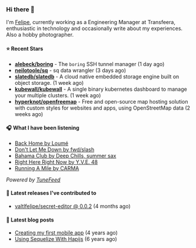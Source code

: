 ### Hi there 👋

I'm [Felipe](https://felipevm.com), currently working as a Engineering Manager at Transfeera, enthusiastic in technology and occasionally write about my experiences. Also a hobby photographer.

#### ⭐ Recent Stars
- **[alebeck/boring](https://github.com/alebeck/boring)** - The `boring`  SSH tunnel manager (1 day ago)
- **[neilotoole/sq](https://github.com/neilotoole/sq)** - sq data wrangler (3 days ago)
- **[slatedb/slatedb](https://github.com/slatedb/slatedb)** - A cloud native embedded storage engine built on object storage. (1 week ago)
- **[kubewall/kubewall](https://github.com/kubewall/kubewall)** - A single binary kubernetes dashboard to manage your multiple clusters. (1 week ago)
- **[hyperknot/openfreemap](https://github.com/hyperknot/openfreemap)** - Free and open-source map hosting solution with custom styles for websites and apps, using OpenStreetMap data (2 weeks ago)

#### 🎧 What I have been listening
- [Back Home by Loumé](https://open.spotify.com/track/3XxH7gAupEVgTNx26CKyQj)
- [Don&#39;t Let Me Down by fwd/slash](https://open.spotify.com/track/1VjsrzTdX7aUF9tmLP92xB)
- [Bahama Club by Deep Chills, summer sax](https://open.spotify.com/track/421wrq88fecBA8F3GlwiHL)
- [Right Here Right Now by Y.V.E. 48](https://open.spotify.com/track/0VmDO2nRN4IHLrv3QdytjM)
- [Running A Mile by CARMA](https://open.spotify.com/track/2fZhXMRioUoAwWSweEIyLJ)

_Powered by [TuneFeed](https://tunefeed.app?ref=valtlfelipe-gh-profile)_ 

#### 🚀 Latest releases I've contributed to


- [valtlfelipe/secret-editor @ 0.0.2](https://github.com/valtlfelipe/secret-editor/releases/tag/0.0.2) (4 months ago)

#### 📄 Latest blog posts
- [Creating my first mobile app](https://felipevm.com/posts/creating-my-first-mobile-app/) (4 years ago)
- [Using Sequelize With Hapijs](https://felipevm.com/posts/using-sequelize-with-hapijs/) (6 years ago)
